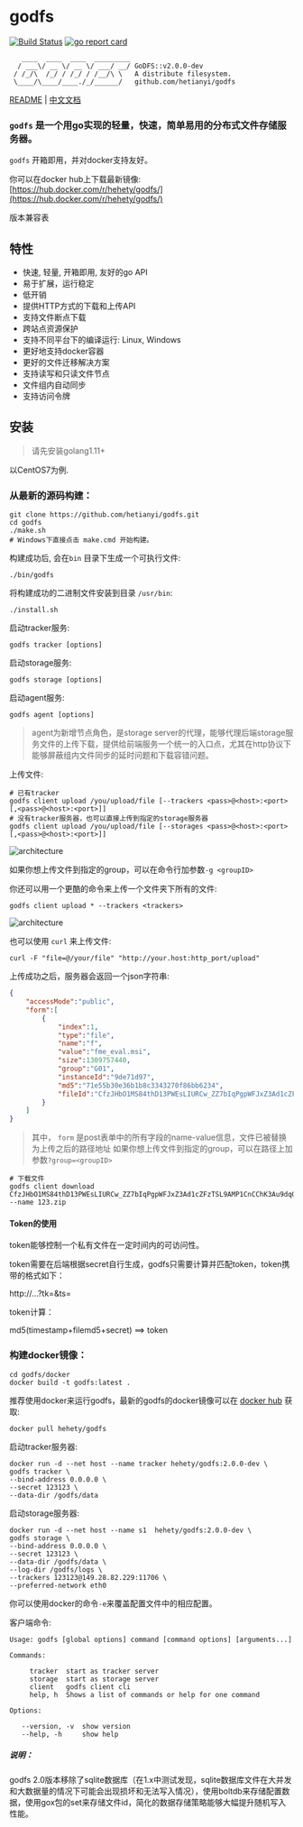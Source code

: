 godfs
==========
[![Build Status](https://travis-ci.org/hetianyi/godfs.svg?branch=master)](https://travis-ci.org/hetianyi/godfs)
[![go report card](https://goreportcard.com/badge/github.com/hetianyi/godfs "go report card")](https://goreportcard.com/report/github.com/hetianyi/godfs)



```non
   ____  ____  ____  _________
  / ___\/ __ \/ __ \/ ___/ __/ GoDFS::v2.0.0-dev
 / /_/\  /_/ / /_/ / /__/\ \   A distribute filesystem.
 \____/\____/____./_/______/   github.com/hetianyi/godfs
```



[README](README_EN.md) | [中文文档](README.md)



### ```godfs``` 是一个用go实现的轻量，快速，简单易用的分布式文件存储服务器。

```godfs``` 开箱即用，并对docker支持友好。

你可以在docker hub上下载最新镜像:
[https://hub.docker.com/r/hehety/godfs/](https://hub.docker.com/r/hehety/godfs/)



版本兼容表



## 特性

- 快速, 轻量, 开箱即用, 友好的go API
- 易于扩展，运行稳定
- 低开销
- 提供HTTP方式的下载和上传API
- 支持文件断点下载
- 跨站点资源保护
- 支持不同平台下的编译运行: Linux, Windows
- 更好地支持docker容器
- 更好的文件迁移解决方案
- 支持读写和只读文件节点
- 文件组内自动同步
- 支持访问令牌

## 安装

> 请先安装golang1.11+

以CentOS7为例.

### 从最新的源码构建：
```shell
git clone https://github.com/hetianyi/godfs.git
cd godfs
./make.sh
# Windows下直接点击 make.cmd 开始构建。
```
构建成功后, 会在`````bin````` 目录下生成一个可执行文件:
```shell
./bin/godfs
```

将构建成功的二进制文件安装到目录 ```/usr/bin```:
```shell
./install.sh
```

启动tracker服务:
```shell
godfs tracker [options]
```
启动storage服务:
```shell
godfs storage [options]
```

启动agent服务:

```shell
godfs agent [options]
```

> agent为新增节点角色，是storage server的代理，能够代理后端storage服务文件的上传下载，提供给前端服务一个统一的入口点，尤其在http协议下能够屏蔽组内文件同步的延时问题和下载容错问题。

上传文件:

```shell
# 已有tracker
godfs client upload /you/upload/file [--trackers <pass>@<host>:<port>[,<pass>@<host>:<port>]]
# 没有tracker服务器，也可以直接上传到指定的storage服务器
godfs client upload /you/upload/file [--storages <pass>@<host>:<port>[,<pass>@<host>:<port>]]
```
![architecture](doc/20180828095840.png)

如果你想上传文件到指定的group，可以在命令行加参数```-g <groupID>```

你还可以用一个更酷的命令来上传一个文件夹下所有的文件:
```shell
godfs client upload * --trackers <trackers>
```
![architecture](/doc/20180828100341.png)

也可以使用 ```curl``` 来上传文件:
```shell
curl -F "file=@/your/file" "http://your.host:http_port/upload"
```
上传成功之后，服务器会返回一个json字符串:
```json
{
    "accessMode":"public",
    "form":[
        {
            "index":1,
            "type":"file",
            "name":"f",
            "value":"fme_eval.msi",
            "size":1309757440,
            "group":"G01",
            "instanceId":"9de71d97",
            "md5":"71e55b30e36b1b8c3343270f86bb6234",
            "fileId":"CfzJHbO1MS84thD13PWEsLIURCw_ZZ7bIqPgpWFJxZ3Ad1cZFzTSL9AMP1CnCChK3Au9dqQ0ciAmdQ5Oaxgj0g"
        }
    ]
}
```

> 其中， ```form``` 是post表单中的所有字段的name-value信息，文件已被替换为上传之后的路径地址
> 如果你想上传文件到指定的group，可以在路径上加参数```?group=<groupID>```

```shell
# 下载文件
godfs client download CfzJHbO1MS84thD13PWEsLIURCw_ZZ7bIqPgpWFJxZ3Ad1cZFzTSL9AMP1CnCChK3Au9dqQ0ciAmdQ5Oaxgj0g --name 123.zip
```



#### Token的使用

token能够控制一个私有文件在一定时间内的可访问性。

token需要在后端根据secret自行生成，godfs只需要计算并匹配token，token携带的格式如下：

http://...?tk=<md5>&ts=<timestamp>

token计算：

md5(timestamp+filemd5+secret) ==> token



### 构建docker镜像：
```shell
cd godfs/docker
docker build -t godfs:latest .
```
推荐使用docker来运行godfs，最新的godfs的docker镜像可以在 [docker hub](https://hub.docker.com/r/hehety/godfs/) 获取:
```shell
docker pull hehety/godfs
```

启动tracker服务器:
```shell
docker run -d --net host --name tracker hehety/godfs:2.0.0-dev \
godfs tracker \
--bind-address 0.0.0.0 \
--secret 123123 \
--data-dir /godfs/data
```

启动storage服务器:
```shell
docker run -d --net host --name s1  hehety/godfs:2.0.0-dev \
godfs storage \
--bind-address 0.0.0.0 \
--secret 123123 \
--data-dir /godfs/data \
--log-dir /godfs/logs \
--trackers 123123@149.28.82.229:11706 \
--preferred-network eth0
```
你可以使用docker的命令```-e```来覆盖配置文件中的相应配置。

客户端命令:
```shell
Usage: godfs [global options] command [command options] [arguments...]

Commands:

     tracker  start as tracker server
     storage  start as storage server
     client   godfs client cli
     help, h  Shows a list of commands or help for one command

Options:

   --version, -v  show version
   --help, -h     show help
```





##### 说明：

godfs 2.0版本移除了sqlite数据库（在1.x中测试发现，sqlite数据库文件在大并发和大数据量的情况下可能会出现损坏和无法写入情况），使用boltdb来存储配置数据，使用gox包的set来存储文件id，简化的数据存储策略能够大幅提升随机写入性能。

